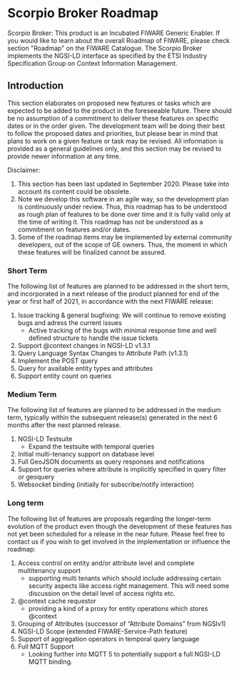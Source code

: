 # Scorpio Broker Roadmap
Scorpio Broker: This product is an Incubated FIWARE Generic Enabler. If you would like to learn about the overall Roadmap of FIWARE, please check section "Roadmap" on the FIWARE Catalogue. The Scorpio Broker implements the NGSI-LD interface as specified by the ETSI Industry Specification Group on Context Information Management.

## Introduction
This section elaborates on proposed new features or tasks which are expected to be added to the product in the foreseeable future. There should be no assumption of a commitment to deliver these features on specific dates or in the order given. The development team will be doing their best to follow the proposed dates and priorities, but please bear in mind that plans to work on a given feature or task may be revised. All information is provided as a general guidelines only, and this section may be revised to provide newer information at any time.

Disclaimer:
 1. This section has been last updated in September 2020. Please take into account its content could be obsolete.
 2. Note we develop this software in an agile way, so the development plan is continuously under review. Thus, this roadmap has to be understood as rough plan of features to be done over time and it is fully valid only at the time of writing it. This roadmap has not be understood as a commitment on features and/or dates.
 3. Some of the roadmap items may be implemented by external community developers, out of the scope of GE owners. Thus, the moment in which these features will be finalized cannot be assured.

### Short Term

The following list of features are planned to be addressed in the short term, and incorporated in a next release of the product planned for end of the year or first half of 2021, in accordance with the next FIWARE release:
1. Issue tracking & general bugfixing: We will continue to remove existing bugs and adress the current issues
   - Active tracking of the bugs with minimal response time and well defined structure to handle the issue tickets
2. Support @context changes in NGSI-LD v1.3.1
3. Query Language Syntax Changes to Attribute Path (v1.3.1)
4. Implement the POST query
5. Query for available entity types and attributes
6. Support entity count on queries

### Medium Term
The following list of features are planned to be addressed in the medium term, typically within the subsequent release(s) generated in the next 6 months after the next planned release.
1. NGSI-LD Testsuite 
   - Expand the testsuite with temporal queries
2. Initial multi-tenancy support on database level
3. Full GeoJSON documents as query responses and notifications
4. Support for queries where attribute is implicitly specified in query filter or geoquery
5. Websocket binding (initially for subscribe/notify interaction)

### Long term
The following list of features are proposals regarding the longer-term evolution of the product even though the development of these features has not yet been scheduled for a release in the near future. Please feel free to contact us if you wish to get involved in the implementation or influence the roadmap:
1. Access control on entity and/or attribute level and complete multitenancy support
   - supporting multi tenants which should include addressing certain security aspects like access right management. This will need some discussion on the detail level of access rights etc.
2. @context cache requestor 
   - providing a kind of a proxy for entity operations which stores @context
3. Grouping of Attributes (successor of “Attribute Domains” from NGSIv1)
4. NGSI-LD Scope (extended FIWARE-Service-Path feature)
5. Support of aggregation operators in temporal query language
6. Full MQTT Support 
   - Looking further into MQTT 5 to potentially support a full NGSI-LD MQTT binding.
